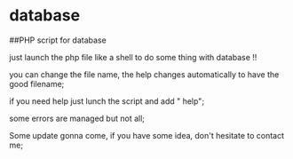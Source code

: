 # database
##PHP script for database

just launch the php file like a shell to do some thing with database !!

you can change the file name, the help changes automatically to have the good filename;

if you need help just lunch the script and add " help";

some errors are managed but not all;

Some update gonna come, if you have some idea, don't hesitate to contact me;